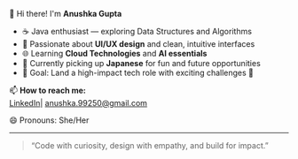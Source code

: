 👋 Hi there! I'm **Anushka Gupta**

- ☕ Java enthusiast — exploring Data Structures and Algorithms  
- 🎨 Passionate about **UI/UX design** and clean, intuitive interfaces  
- 🌐 Learning **Cloud Technologies** and **AI essentials**
- 🌸 Currently picking up **Japanese** for fun and future opportunities
- 🎯 Goal: Land a high-impact tech role with exciting challenges 🚀

📫 **How to reach me:**  
[LinkedIn](https://www.linkedin.com/in/anushkagupta-tech/)| anushka.99250@gmail.com  

😄 Pronouns: She/Her

---

> “Code with curiosity, design with empathy, and build for impact.”

